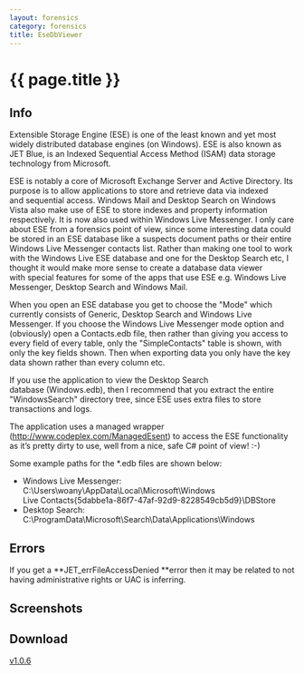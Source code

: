 ```yaml
---
layout: forensics
category: forensics
title: EseDbViewer
---
```


# {{ page.title }} #

## Info ##

Extensible Storage Engine (ESE) is one of the least known and yet most widely distributed database engines (on Windows). ESE is also known as JET Blue, is an Indexed Sequential Access Method (ISAM) data storage technology from Microsoft. 

ESE is notably a core of Microsoft Exchange Server and Active Directory. Its purpose is to allow applications to store and retrieve data via indexed and sequential access. Windows Mail and Desktop Search on Windows Vista also make use of ESE to store indexes and property information respectively. It is now also used within Windows Live Messenger. I only care about ESE from a forensics point of view, since some interesting data could be stored in an ESE database like a suspects document paths or their entire Windows Live Messenger contacts list. Rather than making one tool to work with the Windows Live ESE database and one for the Desktop Search etc, I thought it would make more sense to create a database data viewer with special features for some of the apps that use ESE e.g. Windows Live Messenger, Desktop Search and Windows Mail. 

When you open an ESE database you get to choose the "Mode" which currently consists of Generic, Desktop Search and Windows Live Messenger. If you choose the Windows Live Messenger mode option and (obviously) open a Contacts.edb file, then rather than giving you access to every field of every table, only the "SimpleContacts" table is shown, with only the key fields shown. Then when exporting data you only have the key data shown rather than every column etc. 

If you use the application to view the Desktop Search database (Windows.edb), then I recommend that you extract the entire "WindowsSearch" directory tree, since ESE uses extra files to store transactions and logs. 

The application uses a managed wrapper (http://www.codeplex.com/ManagedEsent) to access the ESE functionality as it’s pretty dirty to use, well from a nice, safe C# point of view! :-) 

Some example paths for the *.edb files are shown below: 

- Windows Live Messenger: C:\Users\woany\AppData\Local\Microsoft\Windows Live Contacts\{5dabbe1a-86f7-47af-92d9-8228549cb5d9}\DBStore 
- Desktop Search: C:\ProgramData\Microsoft\Search\Data\Applications\Windows 
 
## Errors ##

If you get a **JET_errFileAccessDenied **error then it may be related to not having administrative rights or UAC is inferring. 

## Screenshots ##

## Download ##

[v1.0.6](/downloads/EseDbViewer.v.1.0.6.zip)